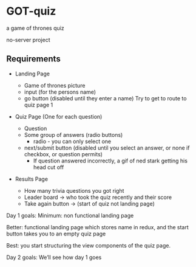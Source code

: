 # GOT-quiz
a game of thrones quiz

no-server project

## Requirements
 
* Landing Page
  * Game of thrones picture
  * input (for the persons name)
  * go button (disabled until they enter a name)
    Try to get to route to quiz page 1
 
* Quiz Page (One for each question)
  * Question
  * Some group of answers (radio buttons)
      * radio - you can only select one
  * next/submit button (disabled until you select an answer, or none if checkbox, or question permits)
    * If question answered incorrectly, a gif of ned stark getting his head cut off
 
* Results Page
  * How many trivia questions you got right
  * Leader board -> who took the quiz recently and their score
  * Take again button -> (start of quiz not landing page)
 
 
Day 1 goals:
Minimum: non functional landing page
 
Better: functional landing page which stores name in redux, and the start button takes you to an empty quiz page
 
Best: you start structuring the view components of the quiz page.
 
Day 2 goals: 
We’ll see how day 1 goes

